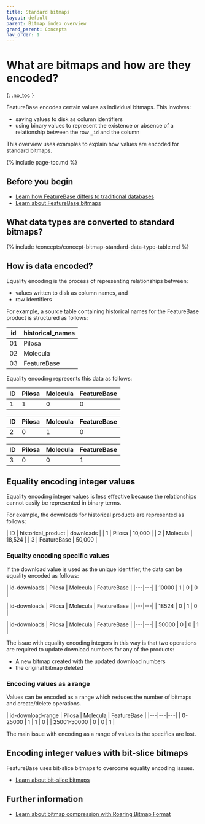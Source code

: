 ```yaml
---
title: Standard bitmaps
layout: default
parent: Bitmap index overview
grand_parent: Concepts
nav_order: 1
---
```


# What are bitmaps and how are they encoded?
{: .no_toc }

FeatureBase encodes certain values as individual bitmaps. This involves:
* saving values to disk as column identifiers
* using binary values to represent the existence or absence of a relationship between the row `_id` and the column

This overview uses examples to explain how values are encoded for standard bitmaps.

{% include page-toc.md %}

## Before you begin

* [Learn how FeatureBase differs to traditional databases](/docs/concepts/concepts-home)
* [Learn about FeatureBase bitmaps](/docs/concepts/concept-bitmaps)

## What data types are converted to standard bitmaps?

{% include /concepts/concept-bitmap-standard-data-type-table.md %}

## How is data encoded?

Equality encoding is the process of representing relationships between:
* values written to disk as column names, and
* row identifiers

For example, a source table containing historical names for the FeatureBase product is structured as follows:

| id | historical_names |
|---|---|
| 01 | Pilosa |
| 02 | Molecula |
| 03 | FeatureBase |

Equality encoding represents this data as follows:

| ID | Pilosa | Molecula | FeatureBase |
|---|---|---|---|
| 1 | 1 | 0 | 0 |

| ID | Pilosa | Molecula | FeatureBase |
|---|---|---|---|
| 2 | 0 | 1 | 0 |

| ID | Pilosa | Molecula | FeatureBase |
|---|---|---|---|
| 3 | 0 | 0 | 1 |

## Equality encoding integer values

Equality encoding integer values is less effective because the relationships cannot easily be represented in binary terms.

For example, the downloads for historical products are represented as follows:

| ID | historical_product | downloads |
| 1 | Pilosa | 10,000 |
| 2 | Molecula | 18,524 |
| 3 | FeatureBase | 50,000 |

### Equality encoding specific values

If the download value is used as the unique identifier, the data can be equality encoded as follows:

| id-downloads | Pilosa | Molecula | FeatureBase |
|---|---|
| 10000 | 1 | 0 | 0 |

| id-downloads | Pilosa | Molecula | FeatureBase |
|---|---|
| 18524 | 0 | 1 | 0 |

| id-downloads | Pilosa | Molecula | FeatureBase |
|---|---|
| 50000 | 0 | 0 | 1 |

The issue with equality encoding integers in this way is that two operations are required to update download numbers for any of the products:
* A new bitmap created with the updated download numbers
* the original bitmap deleted

### Encoding values as a range

Values can be encoded as a range which reduces the number of bitmaps and create/delete operations.

| id-download-range | Pilosa | Molecula | FeatureBase |
|---|---|---|
| 0-25000 | 1 | 1 | 0 |
| 25001-50000 | 0 | 0 | 1 |

The main issue with encoding as a range of values is the specifics are lost.

## Encoding integer values with bit-slice bitmaps

FeatureBase uses bit-slice bitmaps to overcome equality encoding issues.

* [Learn about bit-slice bitmaps](/docs/concepts/concept-bitmaps-bit-slice)

## Further information

* [Learn about bitmap compression with Roaring Bitmap Format](/docs/concepts/concept-roaring-bitmap-format)

